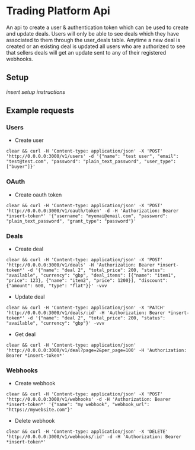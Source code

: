 # Trading Platform Api

An api to create a user & authentication token which can be used to create and update deals.  Users will only be able to see deals which they have associated to them through the user_deals table. Anytime a new deal is created or an existing deal is updated all users who are authorized to see that sellers deals will get an update sent to any of their registered webhooks.

## Setup

*insert setup instructions*

## Example requests
### Users
- Create user
```
clear && curl -H 'Content-type: application/json' -X 'POST' 'http://0.0.0.0:3000/v1/users' -d '{"name": "test user", "email": "test@test.com", "password": "plain_text_password", "user_type": ["buyer"]}'
```
### OAuth
- Create oauth token
```
clear && curl -H 'Content-type: application/json' -X 'POST' 'http://0.0.0.0:3000/v1/oauth/token' -d -H 'Authorization: Bearer *insert-token*' '{"username": "myemai@email.com", "password": "plain_text_password", "grant_type": "password"}'
```
### Deals
- Create deal
```
clear && curl -H 'Content-type: application/json' -X 'POST' 'http://0.0.0.0:3000/v1/deals' -H 'Authorization: Bearer *insert-token*' -d '{"name": "deal 2", "total_price": 200, "status": "available", "currency": "gbp", "deal_items": [{"name": "item1", "price": 123}, {"name": "item2", "price": 1200}], "discount": {"amount": 600, "type": "flat"}}' -vvv
```
- Update deal
```
clear && curl -H 'Content-type: application/json' -X 'PATCH' 'http://0.0.0.0:3000/v1/deals/:id' -H 'Authorization: Bearer *insert-token*' -d '{"name": "deal 2", "total_price": 200, "status": "available", "currency": "gbp"}' -vvv
```
- Get deal
```
clear && curl -H 'Content-type: application/json' 'http://0.0.0.0:3000/v1/deal?page=2&per_page=100' -H 'Authorization: Bearer *insert-token*' 
```
### Webhooks
- Create webhook
```
clear && curl -H 'Content-type: application/json' -X 'POST' 'http://0.0.0.0:3000/v1/webhooks' -d -H 'Authorization: Bearer *insert-token*' '{"name": "my webhook", "webhook_url": "https://mywebsite.com"}'
```
- Delete webhook
```
clear && curl -H 'Content-type: application/json' -X 'DELETE' 'http://0.0.0.0:3000/v1/webhooks/:id' -d -H 'Authorization: Bearer *insert-token*'
```